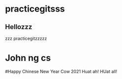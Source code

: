 # practicegitsss

## Hellozzz

zzz practicegitzzzzz

# John ng cs

#Happy Chinese New Year Cow 2021
Huat ah! HUat all!
